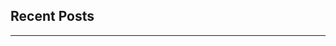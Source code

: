 <section class="mt-0 flex flex-col max-w-full dark:prose-invert">
  <h1 class="mt-1 mb-2 text-4xl font-extrabold text-neutral-900 dark:text-neutral">Recent Posts</h1>
  <hr class="mt-0 mb-6 border-t border-secondary-500 w-full thicc">
</section>
